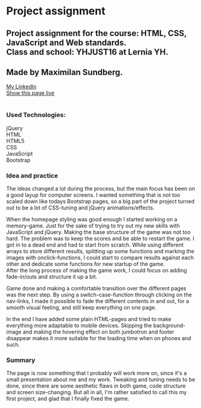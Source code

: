 # Project assignment
<h2>Project assignment for the course: 
HTML, CSS, JavaScript and Web standards.<br>
Class and school: 
YHJUST16 at Lernia YH.</h2>
<h2>Made by Maximilan Sundberg.</h2>
<a href="https://se.linkedin.com/in/maegz">My LinkedIn</a><br>
<a href="https://maegz.github.io/Project-assignment/">Show this page live</a><br><br>

<h3>Used Technologies:</h3>
<p>jQuery<br>
	HTML<br>
	HTML5<br>
	CSS<br>
	JavaScript<br>
	Bootstrap
</p>
<h3>Idea and practice</h3>
<p>The ideas changed a lot during the process, but the main focus has been on a good layup for computer screens. I wanted  something that is not too scaled down like todays Bootstrap pages, so a big part of the project turned out to be a lot of CSS-tuning and jQuery animations/effects.</p>

<p>When the homepage styling was good enough I started working on a memory-game. Just for the sake of trying to try out my new skills with JavaScript and jQuery. Making the base structure of the game was not too hard. The problem was to keep the scores and be able to restart the game. I got in to a dead end and had to start from scratch. While using different arrays to store different results, splitting up some functions and marking the images with onclick-functions, I could start to compare results against each other and dedicate some functions for new startup of the game.<br>
After the long process of making the game work, I could focus on adding fade-in/outs and structure it up a bit.</p>

<p>Game done and making a comfortable transition over the different pages was the next step. By using a switch-case-function through clicking on the nav-links, I made it possible to fade the different contents in and out, for a smooth visual feeling, and still keep everything on one page.</p>

<p>In the end I have added some plain HTML-pages and tried to make everything more adaptable to mobile devices. Skipping the background-image and making the hovering effect on both jumbotron and footer disappear makes it more suitable for the loading time when on phones and such.</p>

<h3>Summary</h3>
<p>The page is now something that I probably will work more on, since it's a small presentation about me and my work. Tweaking and tuning needs to be done, since there are some aesthetic flaws in both game, code structure and screen size-changing.
But all in all, I'm rather satisfied to call this my first project, and glad that I finally fixed the game.</p>

